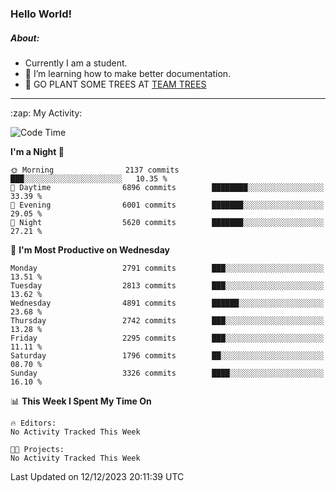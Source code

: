 ### Hello World!

##### About:
- Currently I am a student.
- 🌱 I’m learning how to make better documentation.
- 🌱 GO PLANT SOME TREES AT [TEAM TREES](https://teamtrees.org/)

---
  <summary>:zap: My Activity:</summary>
  
<!--START_SECTION:waka-->
![Code Time](http://img.shields.io/badge/Code%20Time-1%2C267%20hrs%2047%20mins-blue)

**I'm a Night 🦉** 

```text
🌞 Morning                2137 commits        ███░░░░░░░░░░░░░░░░░░░░░░   10.35 % 
🌆 Daytime                6896 commits        ████████░░░░░░░░░░░░░░░░░   33.39 % 
🌃 Evening                6001 commits        ███████░░░░░░░░░░░░░░░░░░   29.05 % 
🌙 Night                  5620 commits        ███████░░░░░░░░░░░░░░░░░░   27.21 % 
```
📅 **I'm Most Productive on Wednesday** 

```text
Monday                   2791 commits        ███░░░░░░░░░░░░░░░░░░░░░░   13.51 % 
Tuesday                  2813 commits        ███░░░░░░░░░░░░░░░░░░░░░░   13.62 % 
Wednesday                4891 commits        ██████░░░░░░░░░░░░░░░░░░░   23.68 % 
Thursday                 2742 commits        ███░░░░░░░░░░░░░░░░░░░░░░   13.28 % 
Friday                   2295 commits        ███░░░░░░░░░░░░░░░░░░░░░░   11.11 % 
Saturday                 1796 commits        ██░░░░░░░░░░░░░░░░░░░░░░░   08.70 % 
Sunday                   3326 commits        ████░░░░░░░░░░░░░░░░░░░░░   16.10 % 
```


📊 **This Week I Spent My Time On** 

```text
🔥 Editors: 
No Activity Tracked This Week

🐱‍💻 Projects: 
No Activity Tracked This Week
```


 Last Updated on 12/12/2023 20:11:39 UTC
<!--END_SECTION:waka-->

